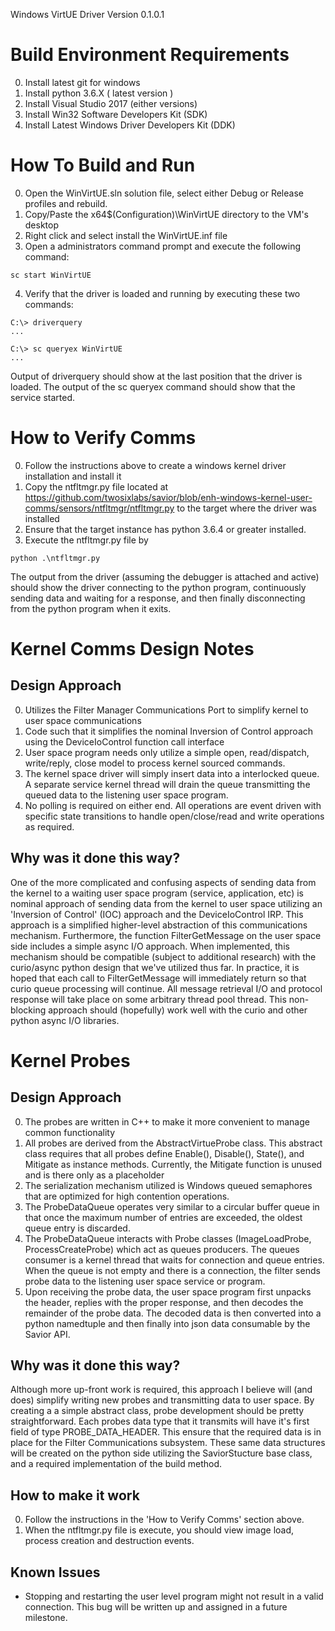 Windows VirtUE Driver
Version 0.1.0.1

# Build Environment Requirements
0. Install latest git for windows
1. Install python 3.6.X ( latest version )
2. Install Visual Studio 2017 (either versions)
3. Install Win32 Software Developers Kit (SDK)
4. Install Latest Windows Driver Developers Kit (DDK)


# How To Build and Run
0. Open the WinVirtUE.sln solution file, select either Debug or Release profiles and rebuild.
1. Copy/Paste the x64\$(Configuration)\WinVirtUE directory to the VM's desktop
2. Right click and select install the WinVirtUE.inf file
3. Open a administrators command prompt and execute the following command:
```Cmd
sc start WinVirtUE
```
4. Verify that the driver is loaded and running by executing these two commands:
```Cmd
C:\> driverquery
...

C:\> sc queryex WinVirtUE
...
```
Output of driverquery should show at the last position that the driver is loaded.  The output of the sc queryex command should show that the service started.

# How to Verify Comms
0. Follow the instructions above to create a windows kernel driver installation and install it
1. Copy the ntfltmgr.py file located at https://github.com/twosixlabs/savior/blob/enh-windows-kernel-user-comms/sensors/ntfltmgr/ntfltmgr.py to the target where the driver was installed
2. Ensure that the target instance has python 3.6.4 or greater installed.  
3. Execute the ntfltmgr.py file by
```Cmd
python .\ntfltmgr.py
```
The output from the driver (assuming the debugger is attached and active) should show the driver connecting to the 
python program, continuously sending data and waiting for a response, and then finally disconnecting from the python
program when it exits.

#  Kernel Comms Design Notes
## Design Approach
0. Utilizes the Filter Manager Communications Port to simplify kernel to user space communications
1. Code such that it simplifies the nominal Inversion of Control approach using the DeviceIoControl function call interface
2. User space program needs only utilize a simple open, read/dispatch, write/reply, close model to process kernel sourced commands.
3. The kernel space driver will simply insert data into a interlocked queue. A separate service kernel thread will drain the queue transmitting the queued data to the listening user space program.
4. No polling is required on either end.  All operations are event driven with specific state transitions to handle open/close/read and write operations as required.
## Why was it done this way?
One of the more complicated and confusing aspects of sending data from the kernel to a waiting user space program (service, application, etc) is nominal approach of sending data from the kernel to user space utilizing an 'Inversion of Control' (IOC) approach and the DeviceIoControl IRP.  This approach is a simplified higher-level abstraction of this communications mechanism.  Furthermore, the function FilterGetMessage on the user space side includes a simple async I/O approach.  When implemented, this mechanism should be compatible (subject to additional research) with the curio/async python design that we've utilized thus far.  In practice, it is hoped that each call to FilterGetMessage will immediately return so that curio queue processing will continue.  All message retrieval I/O and protocol response will take place on some arbitrary thread pool thread.  This non-blocking approach should (hopefully) work well with the curio and other python async I/O libraries.

# Kernel Probes
## Design Approach
0. The probes are written in C++ to make it more convenient to manage common functionality
1. All probes are derived from the AbstractVirtueProbe class.  This abstract class requires that all probes define Enable(), Disable(), State(), and Mitigate as instance methods.  Currently, the Mitigate function is unused and is there only as a placeholder
2. The serialization mechanism utilized is Windows queued semaphores that are optimized for high contention operations.  
3. The ProbeDataQueue operates very similar to a circular buffer queue in that once the maximum number of entries are exceeded, the oldest queue entry is discarded.  
4. The ProbeDataQueue interacts with Probe classes (ImageLoadProbe, ProcessCreateProbe) which act as queues producers.  The queues consumer is a kernel thread that waits for connection and queue entries.  When the queue is not empty and there is a connection, the filter sends probe data to the listening user space service or program.
5. Upon receiving the probe data, the user space program first unpacks the header, replies with the proper response, and then decodes the remainder of the probe data.  The decoded data is then converted into a python namedtuple and then finally into json data consumable by the Savior API.
##  Why was it done this way?
Although more up-front work is required, this approach I believe will (and does) simplify writing new probes and transmitting data to user space.  By creating a a simple abstract class, probe development should be pretty straightforward.  Each probes data type that it transmits will have it's first field of type PROBE_DATA_HEADER.  This ensure that the required data is in place for the Filter Communications subsystem.  These same data structures will be created on the python side utilizing the SaviorStucture base class, and a required implementation of the build method.
## How to make it work
0. Follow the instructions in the 'How to Verify Comms' section above.
1. When the ntfltmgr.py file is execute, you should view image load, process creation and destruction events.

## Known Issues
* Stopping and restarting the user level program might not result in a valid connection.  This bug will be written up and assigned in a future milestone.

